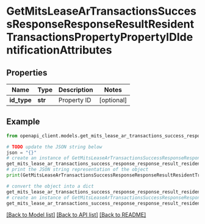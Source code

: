 # GetMitsLeaseArTransactionsSuccessResponseResponseResultResidentTransactionsPropertyPropertyIDIdentificationAttributes


## Properties

Name | Type | Description | Notes
------------ | ------------- | ------------- | -------------
**id_type** | **str** | Property ID | [optional] 

## Example

```python
from openapi_client.models.get_mits_lease_ar_transactions_success_response_response_result_resident_transactions_property_property_id_identification_attributes import GetMitsLeaseArTransactionsSuccessResponseResponseResultResidentTransactionsPropertyPropertyIDIdentificationAttributes

# TODO update the JSON string below
json = "{}"
# create an instance of GetMitsLeaseArTransactionsSuccessResponseResponseResultResidentTransactionsPropertyPropertyIDIdentificationAttributes from a JSON string
get_mits_lease_ar_transactions_success_response_response_result_resident_transactions_property_property_id_identification_attributes_instance = GetMitsLeaseArTransactionsSuccessResponseResponseResultResidentTransactionsPropertyPropertyIDIdentificationAttributes.from_json(json)
# print the JSON string representation of the object
print(GetMitsLeaseArTransactionsSuccessResponseResponseResultResidentTransactionsPropertyPropertyIDIdentificationAttributes.to_json())

# convert the object into a dict
get_mits_lease_ar_transactions_success_response_response_result_resident_transactions_property_property_id_identification_attributes_dict = get_mits_lease_ar_transactions_success_response_response_result_resident_transactions_property_property_id_identification_attributes_instance.to_dict()
# create an instance of GetMitsLeaseArTransactionsSuccessResponseResponseResultResidentTransactionsPropertyPropertyIDIdentificationAttributes from a dict
get_mits_lease_ar_transactions_success_response_response_result_resident_transactions_property_property_id_identification_attributes_from_dict = GetMitsLeaseArTransactionsSuccessResponseResponseResultResidentTransactionsPropertyPropertyIDIdentificationAttributes.from_dict(get_mits_lease_ar_transactions_success_response_response_result_resident_transactions_property_property_id_identification_attributes_dict)
```
[[Back to Model list]](../README.md#documentation-for-models) [[Back to API list]](../README.md#documentation-for-api-endpoints) [[Back to README]](../README.md)


